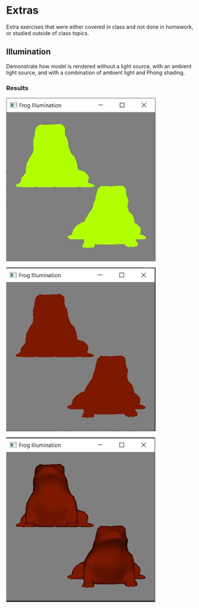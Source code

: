 # Extras

Extra exercises that were either covered in class and not done in homework, or studied outside of class topics.

## Illumination

Demonstrate how model is rendered without a light source, with an ambient light source,
and with a combination of ambient light and Phong shading.

### Results

![Frog no illumination](/Extras/Illumination/FrogNoIllumination.JPG)

![Frog ambient light](/Extras/Illumination/FrogAmbientRedLight.JPG)

![Frog ambient + Phong](/Extras/Illumination/FrogAmbient+Phong.JPG)
